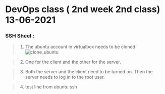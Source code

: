 # DevOps class ( 2nd week 2nd class) 13-06-2021

### SSH Sheel :

> 1. The ubuntu account in virtualbox needs to be cloned
>![clone_ubuntu](https://user-images.githubusercontent.com/77927449/122018721-f0bba900-cde4-11eb-897e-ba1cc52fc9ca.jpg)

> 2. One for the client and the other for the server.

> 3. Both the server and the client need to be turned on. Then the server needs to log in to the root user.

> 4. test line from ubuntu ssh 


